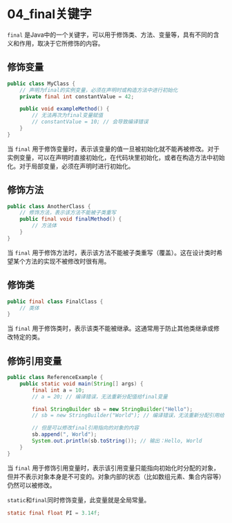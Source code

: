 # 04_final关键字

`final` 是Java中的一个关键字，可以用于修饰类、方法、变量等，具有不同的含义和作用，取决于它所修饰的内容。

## 修饰变量

```java
public class MyClass {
    // 声明为final的实例变量，必须在声明时或构造方法中进行初始化
    private final int constantValue = 42;

    public void exampleMethod() {
        // 无法再次为final变量赋值
        // constantValue = 10; // 会导致编译错误
    }
}
```

当 `final` 用于修饰变量时，表示该变量的值一旦被初始化就不能再被修改。对于实例变量，可以在声明时直接初始化，在代码块里初始化，或者在构造方法中初始化。对于局部变量，必须在声明时进行初始化。

## 修饰方法

```java
public class AnotherClass {
    // 修饰方法，表示该方法不能被子类重写
    public final void finalMethod() {
        // 方法体
    }
}
```

当 `final` 用于修饰方法时，表示该方法不能被子类重写（覆盖）。这在设计类时希望某个方法的实现不被修改时很有用。

## 修饰类

```java
public final class FinalClass {
    // 类体
}
```

当 `final` 用于修饰类时，表示该类不能被继承。这通常用于防止其他类继承或修改特定的类。

## 修饰引用变量

```java
public class ReferenceExample {
    public static void main(String[] args) {
        final int a = 10;
        // a = 20; // 编译错误，无法重新分配值给final变量

        final StringBuilder sb = new StringBuilder("Hello");
        // sb = new StringBuilder("World"); // 编译错误，无法重新分配引用给final变量

        // 但是可以修改final引用指向的对象的内容
        sb.append(", World");
        System.out.println(sb.toString()); // 输出：Hello, World
    }
}
```

当 `final` 用于修饰引用变量时，表示该引用变量只能指向初始化时分配的对象，但并不表示对象本身是不可变的。对象内部的状态（比如数组元素、集合内容等）仍然可以被修改。

`static`和`final`同时修饰变量，此变量就是全局常量。

```java
static final float PI = 3.14f;
```